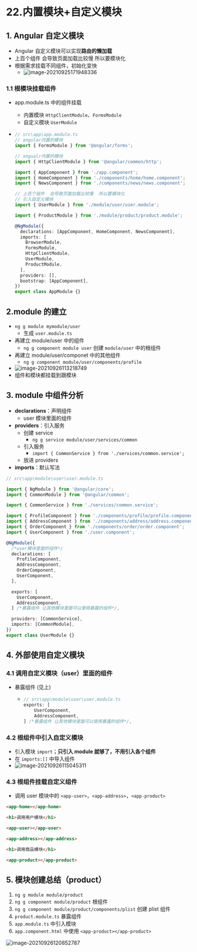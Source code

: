 # 22.内置模块+自定义模块

## 1. Angular 自定义模块

- Angular 自定义模块可以实现**路由的懒加载**
- 上百个组件 会导致页面加载比较慢 所以要模块化
- 根据需求挂载不同组件，初始化变快
  - ![image-20210925171948336](https://raw.githubusercontent.com/TWDH/Leetcode-From-Zero/pictures/img/image-20210925171948336.png)

### 1.1 根模块挂载组件

- app.module.ts 中的组件挂载
  - 内置模块 `HttpClientModule`、`FormsModule`
  - 自定义模块 `UserModule`

- ```typescript
  // src\app\app.module.ts
  // angular内置的模块
  import { FormsModule } from '@angular/forms';
  
  // angualr内置的模块
  import { HttpClientModule } from '@angular/common/http';
  
  import { AppComponent } from './app.component';
  import { HomeComponent } from './components/home/home.component';
  import { NewsComponent } from './components/news/news.component';
  
  // 上百个组件  会导致页面加载比较慢  所以要模块化
  // 引入自定义模块
  import { UserModule } from './module/user/user.module';
  
  import { ProductModule } from './module/product/product.module';
  
  @NgModule({
    declarations: [AppComponent, HomeComponent, NewsComponent],
    imports: [
      BrowserModule,
      FormsModule,
      HttpClientModule,
      UserModule,
      ProductModule,
    ],
    providers: [],
    bootstrap: [AppComponent],
  })
  export class AppModule {}
  ```

## 2.module 的建立

- `ng g module mymodule/user`
  - 生成 `user.module.ts`
- 再建立 module/user 中的组件
  - `ng g component module user` 创建 `module/user` 中的根组件
- 再建立 module/user/componet 中的其他组件
  - `ng g component module/user/components/profile`
- ![image-20210926113218749](https://raw.githubusercontent.com/TWDH/Leetcode-From-Zero/pictures/img/image-20210926113218749.png)
- 组件和模块都挂载到跟模块

## 3. module 中组件分析

- **declarations**：声明组件
  - user 模块里面的组件
- **providers**：引入服务
  - 创建 service
    - `ng g service module/user/services/common`
  - 引入服务
    - `import { CommonService } from './services/common.service';`
  - 放进 providers
- **imports**：默认写法

```typescript
// src\app\module\user\user.module.ts

import { NgModule } from '@angular/core';
import { CommonModule } from '@angular/common';

import { CommonService } from './services/common.service';

import { ProfileComponent } from './components/profile/profile.component';
import { AddressComponent } from './components/address/address.component';
import { OrderComponent } from './components/order/order.component';
import { UserComponent } from './user.component';

@NgModule({
  /*user模块里面的组件*/
  declarations: [
    ProfileComponent,
    AddressComponent,
    OrderComponent,
    UserComponent,
  ],

  exports: [
    UserComponent,
    AddressComponent,
  ] /*暴露组件 让其他模块里面可以使用暴露的组件*/,

  providers: [CommonService],
  imports: [CommonModule],
})
export class UserModule {}
```

## 4. 外部使用自定义模块

### 4.1 调用自定义模块（user）里面的组件

- 暴露组件 (见上)

  - ```typescript
    // src\app\module\user\user.module.ts
    exports: [
        UserComponent,
        AddressComponent,
    ] /*暴露组件 让其他模块里面可以使用暴露的组件*/,
    ```

### 4.2 根组件中引入自定义模块

- 引入模块 `import`；**只引入 module 就够了，不用引入各个组件**
- 在 `imports:[]` 中导入组件 
- ![image-20210926115045311](https://raw.githubusercontent.com/TWDH/Leetcode-From-Zero/pictures/img/image-20210926115045311.png)

### 4.3 根组件挂载自定义组件

- 调用 user 模块中的 `<app-user>`，`<app-address>`，`<app-product>`

```html
<app-home></app-home>

<h1>调用用户模块</h1>

<app-user></app-user>

<app-address></app-address>

<h1>调用商品模块</h1>

<app-product></app-product>
```

## 5. 模块创建总结（product）

1. `ng g module module/product`
2. `ng g component module/product` 根组件
3. `ng g component module/product/components/plist` 创建 plist 组件
4. `product.module.ts` 暴露组件
5. `app.module.ts` 中引入模块
6. `app.component.html` 中使用 `<app-product></app-product>`

![image-20210926120852787](https://raw.githubusercontent.com/TWDH/Leetcode-From-Zero/pictures/img/image-20210926120852787.png)















